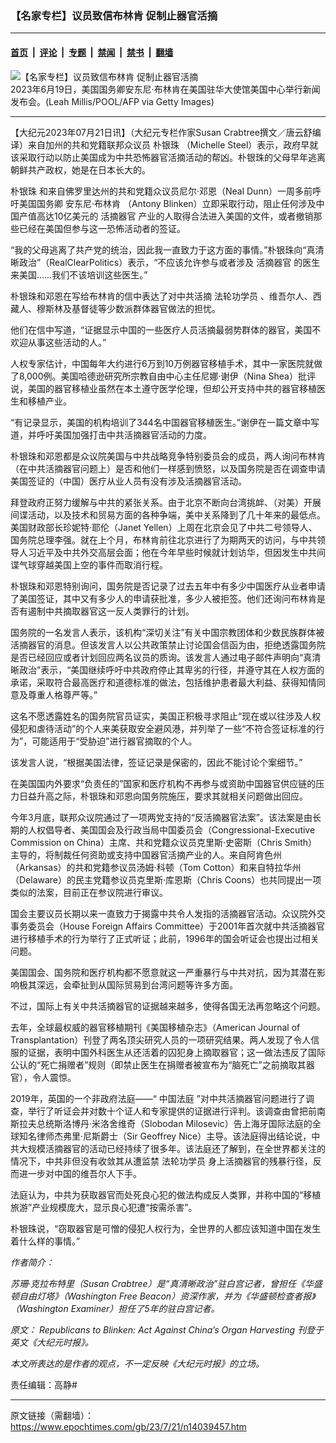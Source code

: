 ### 【名家专栏】议员致信布林肯 促制止器官活摘

---

#### [首页](../../../..?n14039457) &nbsp;|&nbsp; [评论](../../../../../epoch-comment?n14039457) &nbsp;|&nbsp; [专题](../../../../../epoch-special?n14039457) &nbsp;|&nbsp; [禁闻](../../../../../epoch-news?n14039457) &nbsp;|&nbsp; [禁书](../../../../../books?n14039457) &nbsp;|&nbsp; [翻墙](https://github.com/gfw-breaker/nogfw/blob/master/README.md?n14039457)


<div><img alt="【名家专栏】议员致信布林肯 促制止器官活摘" class="attachment-djy_600_400 size-djy_600_400 wp-post-image" src="https://i.epochtimes.com/assets/uploads/2023/07/id14039460-GettyImages-1258810880-1200x800-600x400.jpg"/>
<div class="caption">
 2023年6月19日，美国国务卿安东尼‧布林肯在美国驻华大使馆美国中心举行新闻发布会。(Leah Millis/POOL/AFP via Getty Images)
</div></div><hr/><div class="post_content" id="artbody" itemprop="articleBody">
 <!-- article content begin -->
 <p>
  【大纪元2023年07月21日讯】（大纪元专栏作家Susan Crabtree撰文／唐云舒编译）来自加州的共和党籍联邦众议员
  <ok href="https://www.epochtimes.com/gb/tag/%E6%9C%B4%E9%93%B6%E7%8F%A0.html">
   朴银珠
  </ok>
  （Michelle Steel）表示，政府早就该采取行动以防止美国成为中共恐怖器官活摘活动的帮凶。朴银珠的父母早年逃离朝鲜共产政权，她是在日本长大的。
 </p>
 <p>
  <ok href="https://www.epochtimes.com/gb/tag/%E6%9C%B4%E9%93%B6%E7%8F%A0.html">
   朴银珠
  </ok>
  和来自佛罗里达州的共和党籍众议员尼尔‧邓恩（Neal Dunn）一周多前呼吁美国国务卿
  <ok href="https://www.epochtimes.com/gb/tag/%E5%AE%89%E4%B8%9C%E5%B0%BC%E2%80%A7%E5%B8%83%E6%9E%97%E8%82%AF.html">
   安东尼‧布林肯
  </ok>
  （Antony Blinken）立即采取行动，阻止任何涉及中国产值高达10亿美元的
  <ok href="https://www.epochtimes.com/gb/tag/%E6%B4%BB%E6%91%98%E5%99%A8%E5%AE%98.html">
   活摘器官
  </ok>
  产业的人取得合法进入美国的文件，或者撤销那些已经在美国但参与这一恐怖活动者的签证。
 </p>
 <p>
  “我的父母逃离了共产党的统治，因此我一直致力于这方面的事情。”朴银珠向“真清晰政治”（RealClearPolitics）表示，“不应该允许参与或者涉及
  <ok href="https://www.epochtimes.com/gb/tag/%E6%B4%BB%E6%91%98%E5%99%A8%E5%AE%98.html">
   活摘器官
  </ok>
  的医生来美国……我们不该培训这些医生。”
 </p>
 <p>
  朴银珠和邓恩在写给布林肯的信中表达了对中共活摘
  <ok href="https://www.epochtimes.com/gb/tag/%E6%B3%95%E8%BD%AE%E5%8A%9F%E5%AD%A6%E5%91%98.html">
   法轮功学员
  </ok>
  、维吾尔人、西藏人、穆斯林及基督徒等少数派群体器官做法的担忧。
 </p>
 <p>
  他们在信中写道，“证据显示中国的一些医疗人员活摘最弱势群体的器官，美国不欢迎从事这些活动的人。”
 </p>
 <p>
  人权专家估计，中国每年大约进行6万到10万例器官移植手术，其中一家医院就做了8,000例。美国哈德逊研究所宗教自由中心主任尼娜‧谢伊（Nina Shea）批评说，美国的器官移植业虽然在本土遵守医学伦理，但却公开支持中共的器官移植医生和移植产业。
 </p>
 <p>
  “有记录显示，美国的机构培训了344名中国器官移植医生。”谢伊在一篇文章中写道，并呼吁美国加强打击中共活摘器官活动的力度。
 </p>
 <p>
  朴银珠和邓恩都是众议院美国与中共战略竞争特别委员会的成员，两人询问布林肯（在中共活摘器官问题上）是否和他们一样感到愤怒，以及国务院是否在调查申请美国签证的（中国）医疗从业人员有没有涉及活摘器官活动。
 </p>
 <p>
  拜登政府正努力缓解与中共的紧张关系。由于北京不断向台湾挑衅、（对美）开展间谍活动，以及技术和贸易方面的各种争端，美中关系降到了几十年来的最低点。美国财政部长珍妮特‧耶伦（Janet Yellen）上周在北京会见了中共二号领导人、国务院总理李强。就在上个月，布林肯前往北京进行了为期两天的访问，与中共领导人习近平及中共外交高层会面；他在今年早些时候就计划访华，但因发生中共间谍气球穿越美国上空的事件而取消行程。
 </p>
 <p>
  朴银珠和邓恩特别询问，国务院是否记录了过去五年中有多少中国医疗从业者申请了美国签证，其中又有多少人的申请获批准，多少人被拒签。他们还询问布林肯是否有遏制中共摘取器官这一反人类罪行的计划。
 </p>
 <p>
  国务院的一名发言人表示，该机构“深切关注”有关中国宗教团体和少数民族群体被活摘器官的消息。但该发言人以公共政策禁止讨论国会信函为由，拒绝透露国务院是否已经回应或者计划回应两名议员的质询。该发言人通过电子邮件声明向“真清晰政治”表示，“美国继续呼吁中共政府停止其卑劣的行径，并遵守其在人权方面的承诺，采取符合最高医疗和道德标准的做法，包括维护患者最大利益、获得知情同意及尊重人格尊严等。”
 </p>
 <p>
  这名不愿透露姓名的国务院官员证实，美国正积极寻求阻止“现在或以往涉及人权侵犯和虐待活动”的个人来美获取安全避风港，并列举了一些“不符合签证标准的行为”，可能适用于“受胁迫”进行器官摘取的个人。
 </p>
 <p>
  该发言人说，“根据美国法律，签证记录是保密的，因此不能讨论个案细节。”
 </p>
 <p>
  在美国国内外要求“负责任的”国家和医疗机构不再参与或资助中国器官供应链的压力日益升高之际，朴银珠和邓恩向国务院施压，要求其就相关问题做出回应。
 </p>
 <p>
  今年3月底，联邦众议院通过了一项两党支持的“反活摘器官法案”。该法案是由长期的人权倡导者、美国国会及行政当局中国委员会（Congressional-Executive Commission on China）主席、共和党籍众议员克里斯‧史密斯（Chris Smith）主导的，将制裁任何资助或支持中国器官活摘产业的人。来自阿肯色州（Arkansas）的共和党籍参议员汤姆‧科顿（Tom Cotton）和来自特拉华州（Delaware）的民主党籍参议员克里斯‧库恩斯（Chris Coons）也共同提出一项类似的法案，目前正在参议院进行审议。
 </p>
 <p>
  国会主要议员长期以来一直致力于揭露中共令人发指的活摘器官活动。众议院外交事务委员会（House Foreign Affairs Committee）于2001年首次就中共活摘器官进行移植手术的行为举行了正式听证；此前，1996年的国会听证会也提出过相关问题。
 </p>
 <p>
  美国国会、国务院和医疗机构都不愿意就这一严重暴行与中共对抗，因为其潜在影响极其深远，会牵扯到从国际贸易到台湾问题等许多方面。
 </p>
 <p>
  不过，国际上有关中共活摘器官的证据越来越多，使得各国无法再忽略这个问题。
 </p>
 <p>
  去年，全球最权威的器官移植期刊《美国移植杂志》（American Journal of Transplantation）刊登了两名顶尖研究人员的一项研究结果。两人发现了令人信服的证据，表明中国外科医生从还活着的囚犯身上摘取器官；这一做法违反了国际公认的“死亡捐赠者”规则（即禁止医生在捐赠者被宣布为“脑死亡”之前摘取其器官），令人震惊。
 </p>
 <p>
  2019年，英国的一个非政府法庭——“
  <ok href="https://chinatribunal.com/">
   中国法庭
  </ok>
  ”对中共活摘器官问题进行了调查，举行了听证会并对数十个证人和专家提供的证据进行评判。该调查由曾把前南斯拉夫总统斯洛博丹‧米洛舍维奇（Slobodan Milosevic）告上海牙国际法庭的全球知名律师杰弗里‧尼斯爵士（Sir Geoffrey Nice）主导。该法庭得出结论说，中共大规模活摘器官的活动已经持续了很多年。该法庭还了解到，在全世界都关注的情况下，中共非但没有收敛其从遭监禁
  <ok href="https://www.epochtimes.com/gb/tag/%E6%B3%95%E8%BD%AE%E5%8A%9F%E5%AD%A6%E5%91%98.html">
   法轮功学员
  </ok>
  身上活摘器官的残暴行径，反而进一步对中国的维吾尔人下手。
 </p>
 <p>
  法庭认为，中共为获取器官而处死良心犯的做法构成反人类罪，并称中国的“移植旅游”产业规模庞大，显示良心犯遭“按需杀害”。
 </p>
 <p>
  朴银珠说，“窃取器官是可憎的侵犯人权行为，全世界的人都应该知道中国在发生着什么样的事情。”
 </p>
 <p>
  <em>
   作者简介：
  </em>
 </p>
 <p>
  <em>
   苏珊‧克拉布特⾥（Susan Crabtree）是“真清晰政治”驻白宫记者，曾担任《华盛顿自由灯塔》（Washington Free Beacon）资深作家，并为《华盛顿检查者报》（Washington Examiner）担任了5年的驻白宫记者。
  </em>
 </p>
 <p>
  <em>
   原文：
   <ok href="https://www.theepochtimes.com/republicans-to-blinken-act-against-chinas-organ-harvesting_5388785.htm" rel="noopener noreferrer" target="_blank">
    Republicans to Blinken: Act Against China’s Organ Harvesting
   </ok>
   刊登于英文《大纪元时报》。
  </em>
 </p>
 <p>
  <em>
   本文所表达的是作者的观点，不一定反映《大纪元时报》的立场。
  </em>
 </p>
 <p>
  责任编辑：高静#
 </p>
 <!-- article content end -->
 <div id="below_article_ad">
 </div>
</div>


---

原文链接（需翻墙）：https://www.epochtimes.com/gb/23/7/21/n14039457.htm